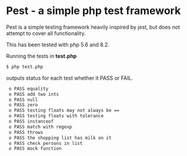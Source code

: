 # Pest - a simple php test framework

Pest is a simple testing framework heavily inspired by jest, but does not attempt to cover all functionality.

This has been tested with php 5.6 and 8.2.

Running the tests in **test.php**
```sh
$ php test.php
```

outputs status for each test whether it PASS or FAIL.

```sh
 o PASS equality
 o PASS add two ints
 o PASS null
 o PASS zero
 o PASS testing floats may not always be ==
 o PASS testing floats with tolerance
 o PASS instanceof
 o PASS match with regexp
 o PASS throws
 o PASS the shopping list has milk on it
 o PASS check persons in list
 o PASS mock function
```

